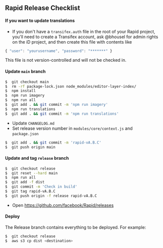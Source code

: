 ## **Rapid** Release Checklist

#### If you want to update translations
- If you don't have a `transifex.auth` file in the root of your Rapid project,
you'll need to create a Transifex account, ask @bhousel for admin rights
on the iD project, and then create this file with contents like<br>
```js
{ "user": "yourusername", "password": "*******" }
```
This file is not version-controlled and will not be checked in.


#### Update `main` branch
```bash
$  git checkout main
$  rm -rf package-lock.json node_modules/editor-layer-index/
$  npm install
$  npm run imagery
$  npm run all
$  git add . && git commit -m 'npm run imagery'
$  npm run translations
$  git add . && git commit -m 'npm run translations'
```

- Update `CHANGELOG.md`
- Set release version number in `modules/core/context.js` and `package.json`

```bash
$  git add . && git commit -m 'rapid-vA.B.C'
$  git push origin main
```

#### Update and tag `release` branch
```bash
$  git checkout release
$  git reset --hard main
$  npm run all
$  git add -f dist
$  git commit -m 'Check in build'
$  git tag rapid-vA.B.C
$  git push origin -f release rapid-vA.B.C
```
- Open https://github.com/facebook/Rapid/releases

#### Deploy
The Release branch contains everything to be deployed. For example:

```bash
$  git checkout release
$  aws s3 cp dist <destination>
```